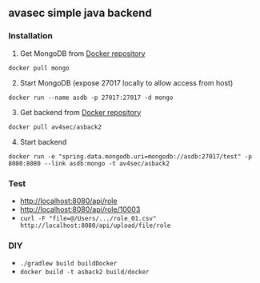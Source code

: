 ## avasec simple java backend

### Installation

1. Get MongoDB from [Docker repository](https://hub.docker.com/_/mongo)

`docker pull mongo`

2. Start MongoDB (expose 27017 locally to allow access from host)

`docker run --name asdb -p 27017:27017 -d mongo`

3. Get backend from [Docker repository](https://hub.docker.com/r/av4sec/asback2)

`docker pull av4sec/asback2`

4. Start backend

`docker run -e "spring.data.mongodb.uri=mongodb://asdb:27017/test" -p 8080:8080 --link asdb:mongo -t av4sec/asback2`


### Test

* [http://localhost:8080/api/role](http://localhost:8080/api/role)
* [http://localhost:8080/api/role/10003](http://localhost:8080/api/role/10003)
* `curl -F "file=@/Users/.../role_01.csv" http://localhost:8080/api/upload/file/role`


### DIY

* `./gradlew build buildDocker`
* `docker build -t asback2 build/docker`
